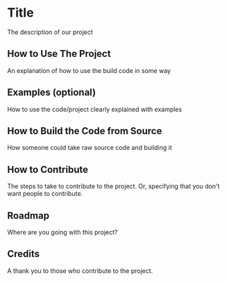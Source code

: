 # Title

The description of our project

## How to Use The Project

An explanation of how to use the build code in some way

## Examples (optional)

How to use the code/project clearly explained with examples

## How to Build the Code from Source

How someone could take raw source code and building it

## How to Contribute

The steps to take to contribute to the project. Or, specifying that you don't want people to contribute. 

## Roadmap

Where are you going with this project?

## Credits

A thank you to those who contribute to the project.


